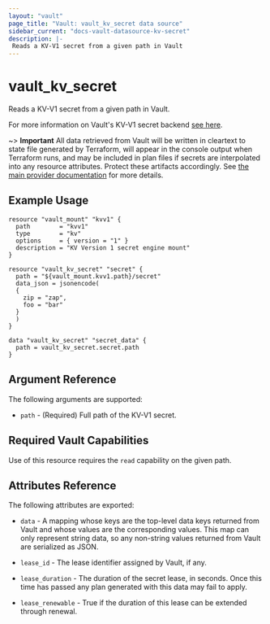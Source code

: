 ```yaml
---
layout: "vault"
page_title: "Vault: vault_kv_secret data source"
sidebar_current: "docs-vault-datasource-kv-secret"
description: |-
 Reads a KV-V1 secret from a given path in Vault
---
```


# vault\_kv\_secret

Reads a KV-V1 secret from a given path in Vault.

For more information on Vault's KV-V1 secret backend 
[see here](https://www.vaultproject.io/docs/secrets/kv/kv-v1).

~> **Important** All data retrieved from Vault will be
written in cleartext to state file generated by Terraform, will appear in
the console output when Terraform runs, and may be included in plan files
if secrets are interpolated into any resource attributes.
Protect these artifacts accordingly. See
[the main provider documentation](../index.html)
for more details.

## Example Usage

```hcl
resource "vault_mount" "kvv1" {
  path        = "kvv1"
  type        = "kv"
  options     = { version = "1" }
  description = "KV Version 1 secret engine mount"
}

resource "vault_kv_secret" "secret" {
  path = "${vault_mount.kvv1.path}/secret"
  data_json = jsonencode(
  {
    zip = "zap",
    foo = "bar"
  }
  )
}

data "vault_kv_secret" "secret_data" {
  path = vault_kv_secret.secret.path
}
```

## Argument Reference

The following arguments are supported:

* `path` - (Required) Full path of the KV-V1 secret.

## Required Vault Capabilities

Use of this resource requires the `read` capability on the given path.

## Attributes Reference

The following attributes are exported:

* `data` - A mapping whose keys are the top-level data keys returned from
  Vault and whose values are the corresponding values. This map can only
  represent string data, so any non-string values returned from Vault are
  serialized as JSON.

* `lease_id` - The lease identifier assigned by Vault, if any.

* `lease_duration` - The duration of the secret lease, in seconds. Once 
  this time has passed any plan generated with this data may fail to apply.

* `lease_renewable` - True if the duration of this lease can be extended 
  through renewal.
